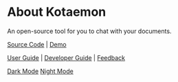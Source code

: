# About Kotaemon

An open-source tool for you to chat with your documents.

[Source Code](https://github.com/Cinnamon/kotaemon) |
[Demo](https://huggingface.co/spaces/lone17/kotaemon-app)

[User Guide](https://cinnamon.github.io/kotaemon/) |
[Developer Guide](https://cinnamon.github.io/kotaemon/development/) |
[Feedback](https://github.com/Cinnamon/kotaemon/issues)

[Dark Mode](?__theme=dark)
[Night Mode](?__theme=light)
